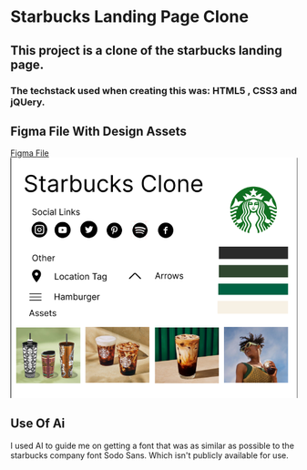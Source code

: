 # Starbucks Landing Page Clone

## This project is a clone of the starbucks landing page. 

### The techstack used when creating this was: HTML5 , CSS3 and jQUery. 

## Figma File With Design Assets

<a href="https://www.figma.com/design/g282EN23H0NIuFfsDgovfF/Untitled?node-id=0-1&t=QqnNEmU3leRvKazR-1" target="_blank">Figma File</a>
<img src="./Assets/Screenshot 2025-07-19 182952.png">

## Use Of Ai
 I used AI to guide me on getting a font that was as similar as possible to the starbucks company font Sodo Sans. Which isn't publicly available for use. 
